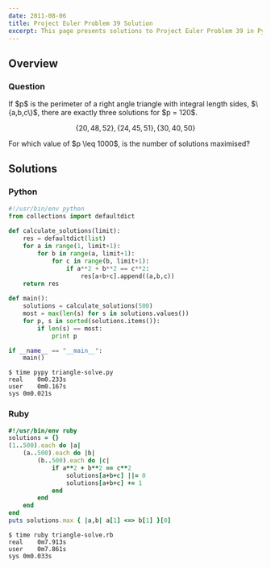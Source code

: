 ```yaml
---
date: 2011-08-06
title: Project Euler Problem 39 Solution
excerpt: This page presents solutions to Project Euler Problem 39 in Python and Ruby.
---
```



## Overview


### Question

<p>
If $p$ is the perimeter of a right angle triangle with integral length sides, $\{a,b,c\}$, there are exactly three solutions for $p = 120$.
</p>

$$\{20,48,52\}, \{24,45,51\}, \{30,40,50\}$$

<p>
For which value of $p \leq 1000$, is the number of solutions maximised?
</p>






## Solutions

### Python

```python
#!/usr/bin/env python
from collections import defaultdict
        
def calculate_solutions(limit):
    res = defaultdict(list)
    for a in range(1, limit+1):
        for b in range(a, limit+1):
            for c in range(b, limit+1):
                if a**2 + b**2 == c**2:
                    res[a+b+c].append((a,b,c))
    return res
            
def main():
    solutions = calculate_solutions(500)
    most = max(len(s) for s in solutions.values())
    for p, s in sorted(solutions.items()):
        if len(s) == most:
            print p

if __name__ == "__main__":
    main()
```


```
$ time pypy triangle-solve.py
real	0m0.233s
user	0m0.167s
sys	0m0.021s
```



### Ruby

```ruby
#!/usr/bin/env ruby
solutions = {}
(1..500).each do |a|
	(a..500).each do |b|
		(b..500).each do |c|
			if a**2 + b**2 == c**2
				solutions[a+b+c] ||= 0
				solutions[a+b+c] += 1
			end
		end
	end
end
puts solutions.max { |a,b| a[1] <=> b[1] }[0]
```


```
$ time ruby triangle-solve.rb
real	0m7.913s
user	0m7.861s
sys	0m0.033s
```


